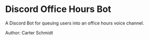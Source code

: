 # Discord Office Hours Bot

A Discord Bot for queuing users into an office hours voice channel.

Author:
Carter Schmidt
